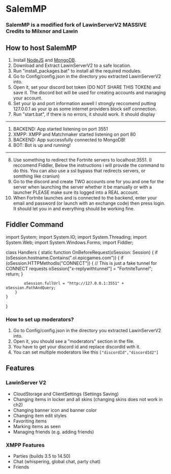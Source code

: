 # SalemMP
### SalemMP is a modified fork of LawinServerV2 MASSIVE Credits to Milxnor and Lawin


## How to host SalemMP
1) Install [NodeJS](https://nodejs.org/en/) and [MongoDB](https://www.mongodb.com/try/download/community).
2) Download and Extract LawinServerV2 to a safe location.
3) Run "install_packages.bat" to install all the required modules.
4) Go to Config/config.json in the directory you extracted LawinServerV2 into.
5) Open it, set your discord bot token (DO NOT SHARE THIS TOKEN) and save it. The discord bot will be used for creating accounts and managing your account.
6) Set your ip and port information aswell I strongly reccomend putting 127.0.0.1 as your ip as some internet providers block self connection.
7) Run "start.bat", if there is no errors, it should work. It should display

----------------------------------------------------------------------

1) BACKEND: App started listening on port 3551
2) XMPP: XMPP and Matchmaker started listening on port 80
3) BACKEND: App successfully connected to MongoDB!
4) BOT: Bot is up and running!

----------------------------------------------------------------------

8) Use something to redirect the Fortnite servers to localhost:3551. (I reccomend Fiddler, Below the instructions i will provide the command to do this. You can also use a ssl bypass that redirects servers, or somthing like craniun)
9) Go to the discord and create TWO accounts one for you and one for the server when launching the server whether it be manually or with a launcher PLEASE make sure its logged into a REAL account.
10) When Fortnite launches and is connected to the backend, enter your email and password (or launch with an exchange code) then press login. It should let you in and everything should be working fine.

## Fiddler Command

import System;
import System.IO;
import System.Threading;
import System.Web;
import System.Windows.Forms;
import Fiddler;

class Handlers
{
    static function OnBeforeRequest(oSession: Session) {
        if (oSession.hostname.Contains(".ol.epicgames.com"))
        {
            if (oSession.HTTPMethodIs("CONNECT"))
            {
                // This is just a fake tunnel for CONNECT requests
                oSession["x-replywithtunnel"] = "FortniteTunnel";
                return;
            }

            oSession.fullUrl = "http://127.0.0.1:3551" + oSession.PathAndQuery;
        }
    }
}


### How to set up moderators?
1) Go to Config/config.json in the directory you extracted LawinServerV2 into.
2) Open it, you should see a "moderators" section in the file.
3) You have to get your discord id and replace discordId with it.
4) You can set multiple moderators like this `["discordId","discordId2"]`

## Features
### LawinServer V2
- CloudStorage and ClientSettings (Settings Saving)
- Changing items in locker and all skins (changing skins does not work in ch2)
- Changing banner icon and banner color
- Changing item edit styles
- Favoriting items
- Marking items as seen
- Managing friends (e.g. adding friends)
### XMPP Features
- Parties (builds 3.5 to 14.50)
- Chat (whispering, global chat, party chat)
- Friends
